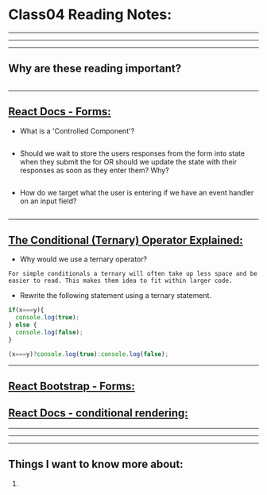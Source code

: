 # **Class04 Reading Notes:**
---
---
---
## Why are these reading important?

```
```

---

## [**React Docs - Forms:**](https://reactjs.org/docs/forms.html)

* What is a 'Controlled Component'?

```
```

* Should we wait to store the users responses from the form into state when they submit the for OR should we update the state with their responses as soon as they enter them? Why?

```
```

* How do we target what the user is entering if we have an event handler on an input field?

```
```

---

## [**The Conditional (Ternary) Operator Explained:**](https://codeburst.io/javascript-the-conditional-ternary-operator-explained-cac7218beeff)

* Why would we use a ternary operator?

```
For simple conditionals a ternary will often take up less space and be easier to read. This makes them idea to fit within larger code.
```

* Rewrite the following statement using a ternary statement.

```javascript
if(x===y){
  console.log(true);
} else {
  console.log(false);
}
```

```javascript
(x===y)?console.log(true):console.log(false);
```

---

## [**React Bootstrap - Forms:**](https://react-bootstrap.github.io/forms/overview/)


## [**React Docs - conditional rendering:**](https://reactjs.org/docs/conditional-rendering.html)


---
---
---
## **Things I want to know more about:**

1. 

